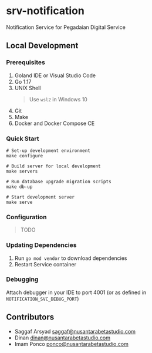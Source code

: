 # srv-notification

Notification Service for Pegadaian Digital Service

## Local Development

### Prerequisites

1. Goland IDE or Visual Studio Code
2. Go 1.17
3. UNIX Shell
   > Use `wsl2` in Windows 10
4. Git
5. Make
6. Docker and Docker Compose CE

### Quick Start

```shell
# Set-up development environment
make configure

# Build server for local development
make servers

# Run database upgrade migration scripts
make db-up

# Start development server
make serve
```

### Configuration

> TODO


### Updating Dependencies

1. Run `go mod vendor` to download dependencies
2. Restart Service container

### Debugging

Attach debugger in your IDE to port 4001 (or as defined in `NOTIFICATION_SVC_DEBUG_PORT`)

## Contributors

- Saggaf Arsyad <saggaf@nusantarabetastudio.com>
- Dinan <dinan@nusantarabetastudio.com>
- Imam Ponco <ponco@nusantarabetastudio.com>
